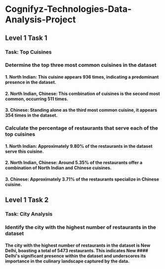 # Cognifyz-Technologies-Data-Analysis-Project

##  Level 1 Task 1
### Task: Top Cuisines
### Determine the top three most common cuisines in the dataset
#### 1. **North Indian**: This cuisine appears 936 times, indicating a predominant presence in the dataset.
#### 2. **North Indian, Chinese**: This combination of cuisines is the second most common, occurring 511 times.
#### 3. **Chinese**: Standing alone as the third most common cuisine, it appears 354 times in the dataset.

### Calculate the percentage of restaurants that serve each of the top cuisines
#### 1. **North Indian**: Approximately 9.80% of the restaurants in the dataset serve this cuisine.
#### 2. **North Indian, Chinese**: Around 5.35% of the restaurants offer a combination of North Indian and Chinese cuisines.
#### 3. **Chinese**: Approximately 3.71% of the restaurants specialize in Chinese cuisine.

## Level 1 Task 2
### Task: City Analysis
### Identify the city with the highest number of restaurants in the dataset
#### The city with the highest number of restaurants in the dataset is New Delhi, boasting a total of 5473 restaurants. This indicates New #### Delhi's significant presence within the dataset and underscores its importance in the culinary landscape captured by the data.
